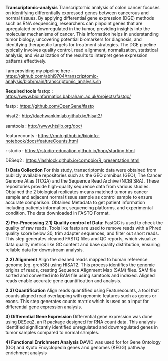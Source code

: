**Transcriptomic-analysis**
Transcriptomic analysis of colon cancer focuses on identifying differentially expressed genes between cancerous and normal tissues. By applying differential gene expression (DGE) methods such as RNA sequencing, researchers can pinpoint genes that are upregulated or downregulated in the tumor, providing insights into the molecular mechanisms of cancer. This information helps in understanding tumor biology, uncovering potential biomarkers for diagnosis, and identifying therapeutic targets for treatment strategies. The DGE pipeline typically involves quality control, read alignment, normalization, statistical analysis, and visualization of the results to interpret gene expression patterns effectively.

i am providing my pipeline here - https://github.com/abhi9704/transcriptomic-analysis/blob/main/transcriptomic_analysis.sh

**Required tools**
fastqc : https://www.bioinformatics.babraham.ac.uk/projects/fastqc/

fastp : https://github.com/OpenGene/fastp

hisat2 : http://daehwankimlab.github.io/hisat2/

samtools : http://www.htslib.org/doc/

featurecounts : https://rnnh.github.io/bioinfo-notebook/docs/featureCounts.html

r studio : https://rstudio-education.github.io/hopr/starting.html

DESeq2 : https://lashlock.github.io/compbio/R_presentation.html


**1) Data Collection**
For this study, transcriptomic data were obtained from publicly available repositories
such as the GEO omnibus (GEO), The Cancer Genome Atlas (TCGA) and the Sequence
Read Archive (NCBI SRA). These repositories provide high-quality sequence data
from various studies. Obtained the 2 biological replicates means matched tumor as
cancer sample and adjacent normal tissue sample as control sample to ensure accurate
comparison. Obtained Metadata to get patient information including patients
information, sequencing platforms, and experimental condition. The data downloaded
in FASTQ Format.

**2) Pre-Processing**
**2.1) Quality control of Data:**
FastQC is used to check the quality of raw reads. Tools like fastp are used to remove
reads with a Phred quality score below 30, trim adapter sequences, and filter out short
reads. This step generates cleaned FASTQ files and QC reports, which visualize data
quality metrics like GC content and base quality distribution, ensuring reliable data for
downstream analysis.

**2.2) Alignment**
Align the cleaned reads mapped to human reference genome (eg. grch38) using
HISAT2. This process identifies the genomic origins of reads, creating Sequence
Alignment Map (SAM) files. SAM file sorted and converted into BAM file using
samtools and indexed. Aligned reads enable accurate gene quantification and analysis.

**2.3) Quantification**
Align reads quantified using Featurecounts, a tool that counts aligned read overlapping
with genomic features such as genes or exons. This step generates counts matrix which
is used as a input for differential gene expression analysis.

**3) Differential Gene Expression**
Differential gene expression was done using DESeq2, an R package designed for RNA
count data. This analysis identified significantly identified unregulated and
downregulated genes in tumor samples compared to normal samples.

**4) Functional Enrichment Analysis**
DAVID was used for for Gene Ontology (GO) and Kyoto Encyclopedia genes
and genomes (KEGG) pathway enrichment analysis



